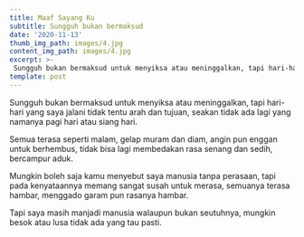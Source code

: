 ```yaml
---
title: Maaf Sayang Ku
subtitle: Sungguh bukan bermaksud
date: '2020-11-13'
thumb_img_path: images/4.jpg
content_img_path: images/4.jpg
excerpt: >-
 Sungguh bukan bermaksud untuk menyiksa atau meninggalkan, tapi hari-hari yang saya jalani tidak tentu arah dan tujuan, seakan tidak ada lagi yang namanya pagi hari atau siang hari.
template: post
---
```

Sungguh bukan bermaksud untuk menyiksa atau meninggalkan, tapi hari-hari yang saya jalani tidak tentu arah dan tujuan, seakan tidak ada lagi yang namanya pagi hari atau siang hari.

Semua terasa seperti malam, gelap muram dan diam, angin pun enggan untuk berhembus, tidak bisa lagi membedakan rasa senang dan sedih, bercampur aduk.

Mungkin boleh saja kamu menyebut saya manusia tanpa perasaan, tapi pada kenyataannya memang sangat susah untuk merasa, semuanya terasa hambar, menggado garam pun rasanya hambar. 

Tapi saya masih manjadi manusia walaupun bukan seutuhnya, mungkin besok atau lusa tidak ada yang tau pasti.